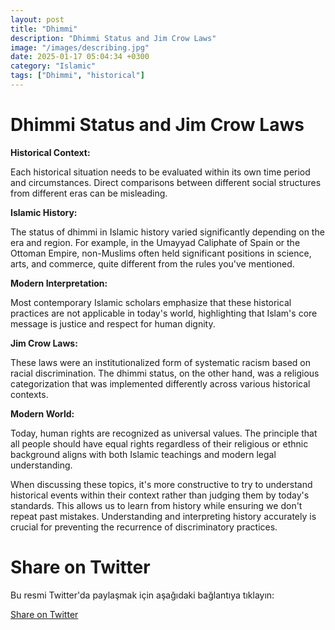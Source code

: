 ```yaml
---
layout: post
title: "Dhimmi"
description: "Dhimmi Status and Jim Crow Laws"
image: "/images/describing.jpg"
date: 2025-01-17 05:04:34 +0300
category: "Islamic"
tags: ["Dhimmi", "historical"]
---
```


Dhimmi Status and Jim Crow Laws
============

 **Historical Context:**
 
  Each historical situation needs to be evaluated within its own time period and circumstances. Direct comparisons between different social structures from different eras can be misleading.

 **Islamic History:** 
 
 The status of dhimmi in Islamic history varied significantly depending on the era and region. For example, in the Umayyad Caliphate of Spain or the Ottoman Empire, non-Muslims often held significant positions in science, arts, and commerce, quite different from the rules you've mentioned.

 **Modern Interpretation:**
 
  Most contemporary Islamic scholars emphasize that these historical practices are not applicable in today's world, highlighting that Islam's core message is justice and respect for human dignity.

 **Jim Crow Laws:** 
 
 These laws were an institutionalized form of systematic racism based on racial discrimination. The dhimmi status, on the other hand, was a religious categorization that was implemented differently across various historical contexts.

 **Modern World:** 
 
 Today, human rights are recognized as universal values. The principle that all people should have equal rights regardless of their religious or ethnic background aligns with both Islamic teachings and modern legal understanding.

When discussing these topics, it's more constructive to try to understand historical events within their context rather than judging them by today's standards. This allows us to learn from history while ensuring we don't repeat past mistakes. Understanding and interpreting history accurately is crucial for preventing the recurrence of discriminatory practices.

 
<h1>Share on Twitter</h1>
<p>Bu resmi Twitter'da paylaşmak için aşağıdaki bağlantıya tıklayın:</p>
<a href="https://twitter.com/intent/tweet?text={{ page.title | url_encode }}&url={{ site.url }}{{ page.url }}" target="_blank">Share on Twitter</a>



<script data-goatcounter="https://gg123.goatcounter.com/count"
        async src="//gc.zgo.at/count.js"></script>
